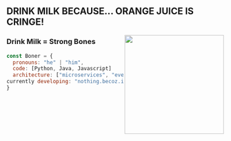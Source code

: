 <h2>DRINK MILK BECAUSE... ORANGE JUICE IS CRINGE!</h2>
<img align='right' src="https://static.wikia.nocookie.net/minecraft_gamepedia/images/c/ca/Milk_Bucket_JE2_BE2.png/revision/latest/scale-to-width-down/160?cb=20190430112534" width="230">

### Drink Milk = Strong Bones

```javascript
const Boner = {
  pronouns: "he" | "him",
  code: [Python, Java, Javascript]
  architecture: ["microservices", "event-driven", "idle and lazy dev"],
currently developing: "nothing.becoz.idle"                    
}
```
